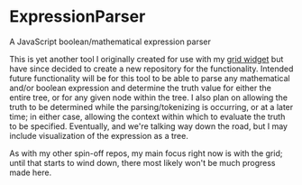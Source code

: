 # ExpressionParser
A JavaScript boolean/mathematical expression parser

This is yet another tool I originally created for use with my [grid widget](https://github.com/mosbymc/HTML-Data-Grid-Widget) but have since decided to create a new repository for the functionality. Intended future functionality will be for this tool to be able to parse any mathematical and/or boolean expression and determine the truth value for either the entire tree, or for any given node within the tree. I also plan on allowing the truth to be determined while the parsing/tokenizing is occurring, or at a later time; in either case, allowing the context within which to evaluate the truth to be specified. Eventually, and we're talking way down the road, but I may include visualization of the expression as a tree.

As with my other spin-off repos, my main focus right now is with the grid; until that starts to wind down, there most likely won't be much progress made here.
